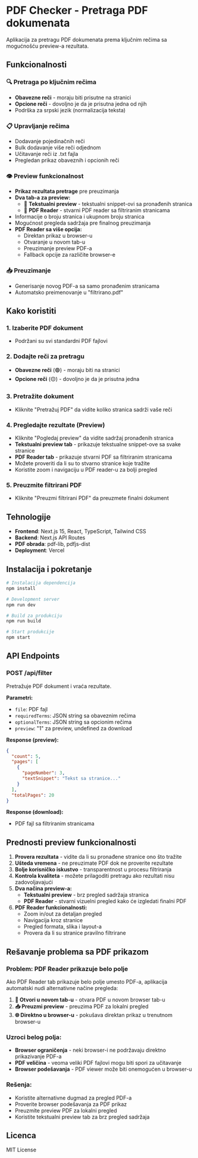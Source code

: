# PDF Checker - Pretraga PDF dokumenata

Aplikacija za pretragu PDF dokumenata prema ključnim rečima sa mogućnošću preview-a rezultata.

## Funkcionalnosti

### 🔍 Pretraga po ključnim rečima
- **Obavezne reči** - moraju biti prisutne na stranici
- **Opcione reči** - dovoljno je da je prisutna jedna od njih
- Podrška za srpski jezik (normalizacija teksta)

### 📋 Upravljanje rečima
- Dodavanje pojedinačnih reči
- Bulk dodavanje više reči odjednom
- Učitavanje reči iz .txt fajla
- Pregledan prikaz obaveznih i opcionih reči

### 👁️ Preview funkcionalnost
- **Prikaz rezultata pretrage** pre preuzimanja
- **Dva tab-a za preview:**
  - 📝 **Tekstualni preview** - tekstualni snippet-ovi sa pronađenih stranica
  - 📄 **PDF Reader** - stvarni PDF reader sa filtriranim stranicama
- Informacije o broju stranica i ukupnom broju stranica
- Mogućnost pregleda sadržaja pre finalnog preuzimanja
- **PDF Reader sa više opcija:**
  - Direktan prikaz u browser-u
  - Otvaranje u novom tab-u
  - Preuzimanje preview PDF-a
  - Fallback opcije za različite browser-e

### 📥 Preuzimanje
- Generisanje novog PDF-a sa samo pronađenim stranicama
- Automatsko preimenovanje u "filtrirano.pdf"

## Kako koristiti

### 1. Izaberite PDF dokument
- Podržani su svi standardni PDF fajlovi

### 2. Dodajte reči za pretragu
- **Obavezne reči** (🟢) - moraju biti na stranici
- **Opcione reči** (🟡) - dovoljno je da je prisutna jedna

### 3. Pretražite dokument
- Kliknite "Pretražuj PDF" da vidite koliko stranica sadrži vaše reči

### 4. Pregledajte rezultate (Preview)
- Kliknite "Pogledaj preview" da vidite sadržaj pronađenih stranica
- **Tekstualni preview tab** - prikazuje tekstualne snippet-ove sa svake stranice
- **PDF Reader tab** - prikazuje stvarni PDF sa filtriranim stranicama
- Možete proveriti da li su to stvarno stranice koje tražite
- Koristite zoom i navigaciju u PDF reader-u za bolji pregled

### 5. Preuzmite filtrirani PDF
- Kliknite "Preuzmi filtrirani PDF" da preuzmete finalni dokument

## Tehnologije

- **Frontend**: Next.js 15, React, TypeScript, Tailwind CSS
- **Backend**: Next.js API Routes
- **PDF obrada**: pdf-lib, pdfjs-dist
- **Deployment**: Vercel

## Instalacija i pokretanje

```bash
# Instalacija dependencija
npm install

# Development server
npm run dev

# Build za produkciju
npm run build

# Start produkcije
npm start
```

## API Endpoints

### POST /api/filter
Pretražuje PDF dokument i vraća rezultate.

**Parametri:**
- `file`: PDF fajl
- `requiredTerms`: JSON string sa obaveznim rečima
- `optionalTerms`: JSON string sa opcionim rečima
- `preview`: "1" za preview, undefined za download

**Response (preview):**
```json
{
  "count": 5,
  "pages": [
    {
      "pageNumber": 3,
      "textSnippet": "Tekst sa stranice..."
    }
  ],
  "totalPages": 20
}
```

**Response (download):**
- PDF fajl sa filtriranim stranicama

## Prednosti preview funkcionalnosti

1. **Provera rezultata** - vidite da li su pronađene stranice ono što tražite
2. **Ušteda vremena** - ne preuzimate PDF dok ne proverite rezultate
3. **Bolje korisničko iskustvo** - transparentnost u procesu filtriranja
4. **Kontrola kvaliteta** - možete prilagoditi pretragu ako rezultati nisu zadovoljavajući
5. **Dva načina preview-a:**
   - **Tekstualni preview** - brz pregled sadržaja stranica
   - **PDF Reader** - stvarni vizuelni pregled kako će izgledati finalni PDF
6. **PDF Reader funkcionalnosti:**
   - Zoom in/out za detaljan pregled
   - Navigacija kroz stranice
   - Pregled formata, slika i layout-a
   - Provera da li su stranice pravilno filtrirane

## Rešavanje problema sa PDF prikazom

### Problem: PDF Reader prikazuje belo polje
Ako PDF Reader tab prikazuje belo polje umesto PDF-a, aplikacija automatski nudi alternativne načine pregleda:

1. **🔗 Otvori u novom tab-u** - otvara PDF u novom browser tab-u
2. **📥 Preuzmi preview** - preuzima PDF za lokalni pregled
3. **🌐 Direktno u browser-u** - pokušava direktan prikaz u trenutnom browser-u

### Uzroci belog polja:
- **Browser ograničenja** - neki browser-i ne podržavaju direktno prikazivanje PDF-a
- **PDF veličina** - veoma veliki PDF fajlovi mogu biti spori za učitavanje
- **Browser podešavanja** - PDF viewer može biti onemogućen u browser-u

### Rešenja:
- Koristite alternativne dugmad za pregled PDF-a
- Proverite browser podešavanja za PDF prikaz
- Preuzmite preview PDF za lokalni pregled
- Koristite tekstualni preview tab za brz pregled sadržaja

## Licenca

MIT License
